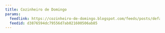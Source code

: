 ```yaml
---
title: Cozinheiro de Domingo
params:
  feedlink: https://cozinheiro-de-domingo.blogspot.com/feeds/posts/default?alt=rss
  feedid: d3876594dc79556d7ab021600506ab85
---
```

